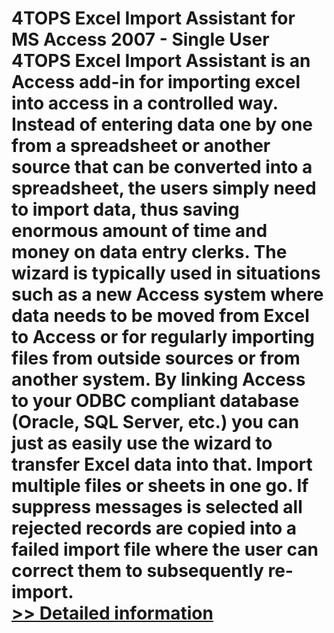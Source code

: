 # 4TOPS Excel Import Assistant for MS Access 2007 - Single User<br />4TOPS Excel Import Assistant is an Access add-in for importing excel into access in a controlled way. Instead of entering data one by one from a spreadsheet or another source that can be converted into a spreadsheet, the users simply need to import data, thus saving enormous amount of time and money on data entry clerks. The wizard is typically used in situations such as a new Access system where data needs to be moved from Excel to Access or for regularly importing files from outside sources or from another system. By linking Access to your ODBC compliant database (Oracle, SQL Server, etc.) you can just as easily use the wizard to transfer Excel data into that. Import multiple files or sheets in one go. If suppress messages is selected all rejected records are copied into a failed import file where the user can correct them to subsequently re-import.<br />[>> Detailed information](https://secure.shareit.com/shareit/product.html?productid=300428634&affiliateid=200057808)